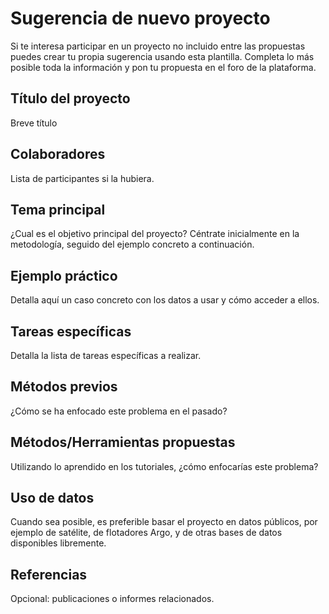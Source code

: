 # Sugerencia de nuevo proyecto

Si te interesa participar en un proyecto no incluido entre las propuestas puedes crear tu propia sugerencia usando esta plantilla. Completa lo más posible toda la información y pon tu propuesta en el foro de la plataforma.


## Título del proyecto

Breve título

## Colaboradores

Lista de participantes si la hubiera.

## Tema principal
 
¿Cual es el objetivo principal del proyecto? Céntrate inicialmente en la metodología, seguido del ejemplo concreto a continuación.


## Ejemplo práctico

Detalla aquí un caso concreto con los datos a usar y cómo acceder a ellos.

## Tareas específicas

Detalla la lista de tareas específicas a realizar.

## Métodos previos

¿Cómo se ha enfocado este problema en el pasado? 

## Métodos/Herramientas propuestas

Utilizando lo aprendido en los tutoriales, ¿cómo enfocarías este problema?

## Uso de datos

Cuando sea posible, es preferible basar el proyecto en datos públicos, por ejemplo de satélite, de flotadores Argo, y de otras bases de datos disponibles libremente.

## Referencias

Opcional: publicaciones o informes relacionados.
